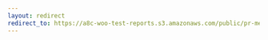 ```yaml
---
layout: redirect
redirect_to: https://a8c-woo-test-reports.s3.amazonaws.com/public/pr-merge/45324/api/index.html
---
```

